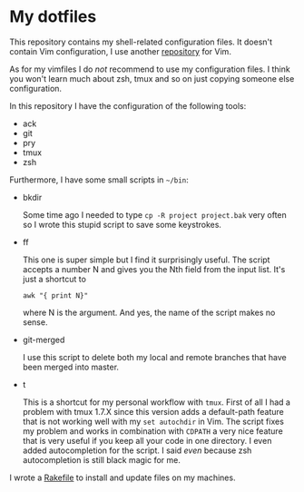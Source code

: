 # My dotfiles

This repository contains my shell-related configuration files. It doesn't
contain Vim configuration, I use another
[repository](https://github.com/lucapette/vimfiles) for Vim.

As for my vimfiles I do *not* recommend to use my configuration files. I think
you won't learn much about zsh, tmux and so on just copying someone else
configuration.

In this repository I have the configuration of the following tools:

- ack
- git
- pry
- tmux
- zsh

Furthermore, I have some small scripts in `~/bin`:

- bkdir

  Some time ago I needed to type `cp -R project project.bak` very often so I
  wrote this stupid script to save some keystrokes.

- ff

  This one is super simple but I find it surprisingly useful. The script
  accepts a number N and gives you the Nth field from the input list. It's
  just a shortcut to

      awk "{ print N}"

  where N is the argument. And yes, the name of the script makes no sense.

- git-merged

  I use this script to delete both my local and remote branches that have been
  merged into master.

- t

  This is a shortcut for my personal workflow with `tmux`. First of all I had
  a problem with tmux 1.7.X since this version adds a default-path feature
  that is not working well with my `set autochdir` in Vim. The script fixes my
  problem and works in combination with `CDPATH` a very nice feature that is
  very useful if you keep all your code in one directory. I even added
  autocompletion for the script. I said *even* because zsh autocompletion is
  still black magic for me.

I wrote a
[Rakefile](https://github.com/lucapette/dotfiles/blob/master/Rakefile) to
install and update files on my machines.
